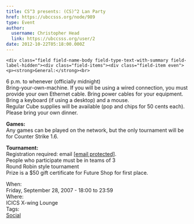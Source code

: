 ```yaml
---
title: CS^3 presents: (CS)^2 Lan Party 
href: https://ubccsss.org/node/989
type: Event
author:
  username: Christopher Head
  link: https://ubccsss.org/user/2
date: 2012-10-22T05:18:00.000Z
---
```



    <div class="field field-name-body field-type-text-with-summary field-label-hidden"><div class="field-items"><div class="field-item even"><p><strong>General:</strong><br>
6 p.m. to whenever (officially midnight)<br>
Bring-your-own-machine. If you will be using a wired connection, you must provide your own Ethernet cable. Bring power cables for your equipment. Bring a keyboard (if using a desktop) and a mouse.<br>
Regular Cube supplies will be available (pop and chips for 50 cents each). Please bring your own dinner.</p>
<p><strong>Games:</strong><br>
Any games can be played on the network, but the only tournament will be for Counter Strike 1.6.</p>
<p><strong>Tournament:</strong><br>
Registration required: email <a href="/cdn-cgi/l/email-protection#a7d4c8c4c8e7d3cfc2c4d2c5c289c4c6"><span class="__cf_email__" data-cfemail="97e4f8f4f8d7e3fff2f4e2f5f2b9f4f6">[email&#xA0;protected]</span></a>.<br>
People who participate must be in teams of 3<br>
Round Robin style tournament<br>
Prize is a $50 gift certificate for Future Shop for first place.</p>
</div></div></div><div class="field field-name-field-dates field-type-datetime field-label-above"><div class="field-label">When:&#xA0;</div><div class="field-items"><div class="field-item even"><span class="date-display-single">Friday, September 28, 2007 - <span class="date-display-range"><span class="date-display-start">18:00</span> to <span class="date-display-end">23:59</span></span></span></div></div></div><div class="field field-name-field-location field-type-text field-label-above"><div class="field-label">Where:&#xA0;</div><div class="field-items"><div class="field-item even">ICICS X-wing Lounge</div></div></div>    <footer>
    <div class="field field-name-field-tags field-type-taxonomy-term-reference field-label-above"><div class="field-label">Tags:&#xA0;</div><div class="field-items"><div class="field-item even"><a href="/social">Social</a></div></div></div>      </footer>
    